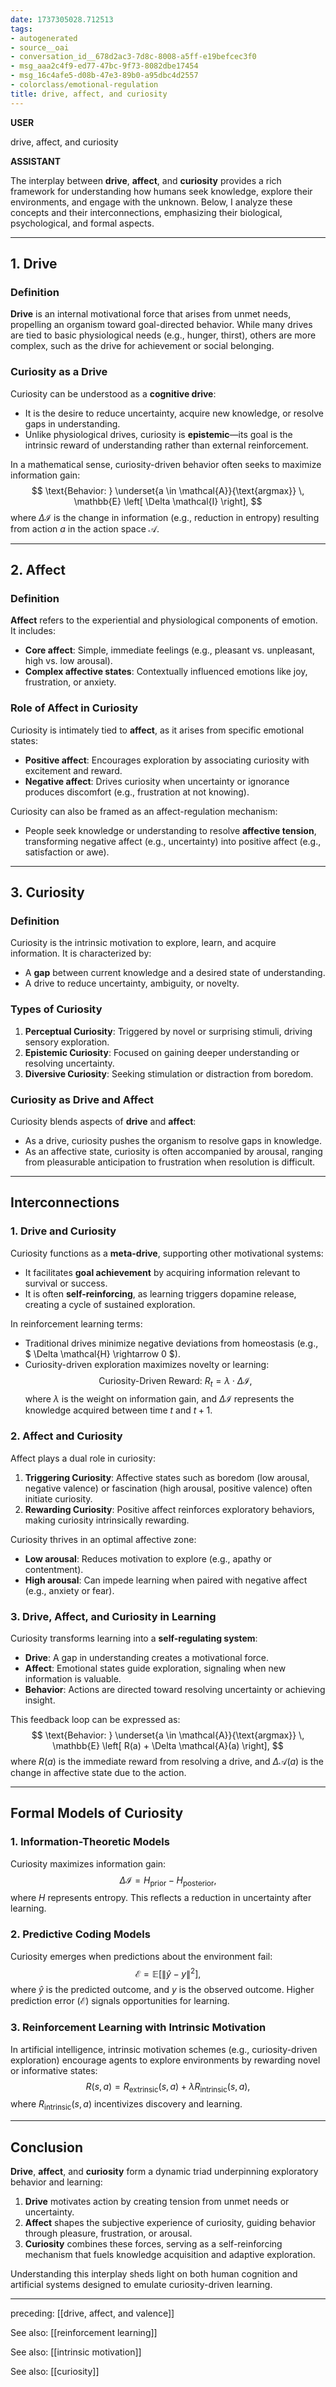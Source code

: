 ```yaml
---
date: 1737305028.712513
tags:
- autogenerated
- source__oai
- conversation_id__678d2ac3-7d8c-8008-a5ff-e19befcec3f0
- msg_aaa2c4f9-ed77-47bc-9f73-8082dbe17454
- msg_16c4afe5-d08b-47e3-89b0-a95dbc4d2557
- colorclass/emotional-regulation
title: drive, affect, and curiosity
---
```


**USER**

drive, affect, and curiosity


**ASSISTANT**

The interplay between **drive**, **affect**, and **curiosity** provides a rich framework for understanding how humans seek knowledge, explore their environments, and engage with the unknown. Below, I analyze these concepts and their interconnections, emphasizing their biological, psychological, and formal aspects.

---

## **1. Drive**
### Definition
**Drive** is an internal motivational force that arises from unmet needs, propelling an organism toward goal-directed behavior. While many drives are tied to basic physiological needs (e.g., hunger, thirst), others are more complex, such as the drive for achievement or social belonging.

### Curiosity as a Drive
Curiosity can be understood as a **cognitive drive**:
- It is the desire to reduce uncertainty, acquire new knowledge, or resolve gaps in understanding.
- Unlike physiological drives, curiosity is **epistemic**—its goal is the intrinsic reward of understanding rather than external reinforcement.

In a mathematical sense, curiosity-driven behavior often seeks to maximize information gain:
$$
\text{Behavior: } \underset{a \in \mathcal{A}}{\text{argmax}} \, \mathbb{E} \left[ \Delta \mathcal{I} \right],
$$
where $\Delta \mathcal{I}$ is the change in information (e.g., reduction in entropy) resulting from action $a$ in the action space $\mathcal{A}$.

---

## **2. Affect**
### Definition
**Affect** refers to the experiential and physiological components of emotion. It includes:
- **Core affect**: Simple, immediate feelings (e.g., pleasant vs. unpleasant, high vs. low arousal).
- **Complex affective states**: Contextually influenced emotions like joy, frustration, or anxiety.

### Role of Affect in Curiosity
Curiosity is intimately tied to **affect**, as it arises from specific emotional states:
- **Positive affect**: Encourages exploration by associating curiosity with excitement and reward.
- **Negative affect**: Drives curiosity when uncertainty or ignorance produces discomfort (e.g., frustration at not knowing).

Curiosity can also be framed as an affect-regulation mechanism:
- People seek knowledge or understanding to resolve **affective tension**, transforming negative affect (e.g., uncertainty) into positive affect (e.g., satisfaction or awe).

---

## **3. Curiosity**
### Definition
Curiosity is the intrinsic motivation to explore, learn, and acquire information. It is characterized by:
- A **gap** between current knowledge and a desired state of understanding.
- A drive to reduce uncertainty, ambiguity, or novelty.

### Types of Curiosity
1. **Perceptual Curiosity**: Triggered by novel or surprising stimuli, driving sensory exploration.
2. **Epistemic Curiosity**: Focused on gaining deeper understanding or resolving uncertainty.
3. **Diversive Curiosity**: Seeking stimulation or distraction from boredom.

### Curiosity as Drive and Affect
Curiosity blends aspects of **drive** and **affect**:
- As a drive, curiosity pushes the organism to resolve gaps in knowledge.
- As an affective state, curiosity is often accompanied by arousal, ranging from pleasurable anticipation to frustration when resolution is difficult.

---

## **Interconnections**
### 1. **Drive and Curiosity**
Curiosity functions as a **meta-drive**, supporting other motivational systems:
- It facilitates **goal achievement** by acquiring information relevant to survival or success.
- It is often **self-reinforcing**, as learning triggers dopamine release, creating a cycle of sustained exploration.

In reinforcement learning terms:
- Traditional drives minimize negative deviations from homeostasis (e.g., $ \Delta \mathcal{H} \rightarrow 0 $).
- Curiosity-driven exploration maximizes novelty or learning:
$$
\text{Curiosity-Driven Reward: } R_t = \lambda \cdot \Delta \mathcal{I},
$$
where $\lambda$ is the weight on information gain, and $\Delta \mathcal{I}$ represents the knowledge acquired between time $t$ and $t+1$.

### 2. **Affect and Curiosity**
Affect plays a dual role in curiosity:
1. **Triggering Curiosity**: Affective states such as boredom (low arousal, negative valence) or fascination (high arousal, positive valence) often initiate curiosity.
2. **Rewarding Curiosity**: Positive affect reinforces exploratory behaviors, making curiosity intrinsically rewarding.

Curiosity thrives in an optimal affective zone:
- **Low arousal**: Reduces motivation to explore (e.g., apathy or contentment).
- **High arousal**: Can impede learning when paired with negative affect (e.g., anxiety or fear).

### 3. **Drive, Affect, and Curiosity in Learning**
Curiosity transforms learning into a **self-regulating system**:
- **Drive**: A gap in understanding creates a motivational force.
- **Affect**: Emotional states guide exploration, signaling when new information is valuable.
- **Behavior**: Actions are directed toward resolving uncertainty or achieving insight.

This feedback loop can be expressed as:
$$
\text{Behavior: } \underset{a \in \mathcal{A}}{\text{argmax}} \, \mathbb{E} \left[ R(a) + \Delta \mathcal{A}(a) \right],
$$
where $R(a)$ is the immediate reward from resolving a drive, and $\Delta \mathcal{A}(a)$ is the change in affective state due to the action.

---

## **Formal Models of Curiosity**
### 1. **Information-Theoretic Models**
Curiosity maximizes information gain:
$$
\Delta \mathcal{I} = H_{\text{prior}} - H_{\text{posterior}},
$$
where $H$ represents entropy. This reflects a reduction in uncertainty after learning.

### 2. **Predictive Coding Models**
Curiosity emerges when predictions about the environment fail:
$$
\mathcal{E} = \mathbb{E} \left[ \lVert \hat{y} - y \rVert^2 \right],
$$
where $\hat{y}$ is the predicted outcome, and $y$ is the observed outcome. Higher prediction error ($\mathcal{E}$) signals opportunities for learning.

### 3. **Reinforcement Learning with Intrinsic Motivation**
In artificial intelligence, intrinsic motivation schemes (e.g., curiosity-driven exploration) encourage agents to explore environments by rewarding novel or informative states:
$$
R(s, a) = R_{\text{extrinsic}}(s, a) + \lambda R_{\text{intrinsic}}(s, a),
$$
where $R_{\text{intrinsic}}(s, a)$ incentivizes discovery and learning.

---

## **Conclusion**
**Drive**, **affect**, and **curiosity** form a dynamic triad underpinning exploratory behavior and learning:
1. **Drive** motivates action by creating tension from unmet needs or uncertainty.
2. **Affect** shapes the subjective experience of curiosity, guiding behavior through pleasure, frustration, or arousal.
3. **Curiosity** combines these forces, serving as a self-reinforcing mechanism that fuels knowledge acquisition and adaptive exploration.

Understanding this interplay sheds light on both human cognition and artificial systems designed to emulate curiosity-driven learning.


---

preceding: [[drive, affect, and valence]]

See also: [[reinforcement learning]]


See also: [[intrinsic motivation]]


See also: [[curiosity]]